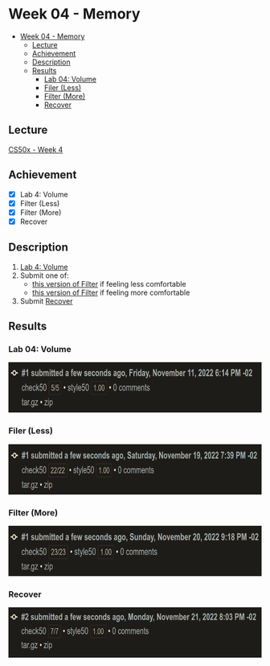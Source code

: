# Week 04 - Memory
- [Week 04 - Memory](#week-04---memory)
	- [Lecture](#lecture)
	- [Achievement](#achievement)
	- [Description](#description)
	- [Results](#results)
		- [Lab 04: Volume](#lab-04-volume)
		- [Filer (Less)](#filer-less)
		- [Filter (More)](#filter-more)
		- [Recover](#recover)

## Lecture
[CS50x - Week 4](https://cs50.harvard.edu/x/2022/weeks/4/)

## Achievement

- [x] Lab 4: Volume
- [x] Filter (Less)
- [x] Filter (More)
- [x] Recover

## Description

1. [Lab 4: Volume](https://cs50.harvard.edu/x/2022/labs/4/)
2. Submit one of:
   - [this version of Filter](https://cs50.harvard.edu/x/2022/psets/4/filter/less/) if feeling less comfortable
   - [this version of Filter](https://cs50.harvard.edu/x/2022/psets/4/filter/more/) if feeling more comfortable
3. Submit [Recover](https://cs50.harvard.edu/x/2022/psets/4/recover/)


## Results

### Lab 04: Volume
<img src="../../images/volume_result.png" alt="lab volume" height="100"/>

### Filer (Less)
<img src="../../images/filter_less_result.png" alt="problem filter less" height="100"/>

### Filter (More)
<img src="../../images/filter_more_result.png" alt="problem filter more" height="100"/>

### Recover
<img src="../../images/recover_result.png" alt="problem tideman" height="100"/>
